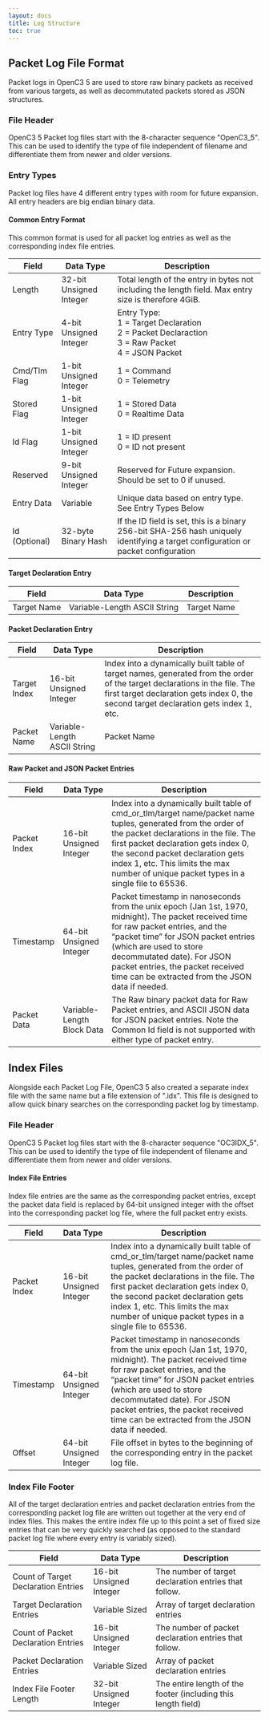 ```yaml
---
layout: docs
title: Log Structure
toc: true
---
```


## Packet Log File Format

Packet logs in OpenC3 5 are used to store raw binary packets as received from various targets, as
well as decommutated packets stored as JSON structures.

### File Header
OpenC3 5 Packet log files start with the 8-character sequence "OpenC3_5". This can be used to identify the type of file independent of filename and differentiate them from newer and older versions.

### Entry Types
Packet log files have 4 different entry types with room for future expansion. All entry headers are big endian binary data.

#### Common Entry Format
This common format is used for all packet log entries as well as the corresponding index file entries.

| Field | Data Type | Description |
| ----- | --------- | ----------- |
| Length | 32-bit Unsigned Integer |Total length of the entry in bytes not including the length field.  Max entry size is therefore 4GiB. |
| Entry Type |4-bit Unsigned Integer | Entry Type:<br/>1 = Target Declaration<br/>2 = Packet Declaraction<br/>3 = Raw Packet<br/>4 = JSON Packet |
| Cmd/Tlm Flag | 1-bit Unsigned Integer | 1 = Command<br/>0 = Telemetry |
| Stored Flag | 1-bit Unsigned Integer | 1 = Stored Data<br/>0 = Realtime Data |
| Id Flag | 1-bit Unsigned Integer | 1 = ID present<br/>0 = ID not present |
| Reserved |9-bit Unsigned Integer | Reserved for Future expansion.  Should be set to 0 if unused. |
| Entry Data | Variable | Unique data based on entry type.  See Entry Types Below |
| Id (Optional) | 32-byte Binary Hash | If the ID field is set, this is a binary 256-bit SHA-256 hash uniquely identifying a target configuration or packet configuration |

#### Target Declaration Entry

| Field | Data Type | Description |
| ----- | --------- | ----------- |
| Target Name | Variable-Length ASCII String | Target Name |

#### Packet Declaration Entry

| Field | Data Type | Description |
| ----- | --------- | ----------- |
| Target Index | 16-bit Unsigned Integer | Index into a dynamically built table of target names, generated from the order of the target declarations in the file.  The first target declaration gets index 0, the second target declaration gets index 1, etc. |
| Packet Name | Variable-Length ASCII String | Packet Name |

#### Raw Packet and JSON Packet Entries

| Field | Data Type | Description |
| ----- | --------- | ----------- |
| Packet Index | 16-bit Unsigned Integer | Index into a dynamically built table of cmd_or_tlm/target name/packet name tuples, generated from the order of the packet declarations in the file. The first packet declaration gets index 0, the second packet declaration gets index 1, etc. This limits the max number of unique packet types in a single file to 65536. |
| Timestamp | 64-bit Unsigned Integer | Packet timestamp in nanoseconds from the unix epoch (Jan 1st, 1970, midnight). The packet received time for raw packet entries, and the “packet time” for JSON packet entries (which are used to store decommutated date). For JSON packet entries, the packet received time can be extracted from the JSON data if needed. |
| Packet Data | Variable-Length Block Data | The Raw binary packet data for Raw Packet entries, and ASCII JSON data for JSON packet entries. Note the Common Id field is not supported with either type of packet entry. |

## Index Files
Alongside each Packet Log File, OpenC3 5 also created a separate index file with the same name but a file extension of ".idx".  This file is designed to allow quick binary searches on the corresponding packet log by timestamp.

### File Header
OpenC3 5 Packet log files start with the 8-character sequence "OC3IDX_5".  This can be used to identify the type of file independent of filename and differentiate them from newer and older versions.

#### Index File Entries
Index file entries are the same as the corresponding packet entries, except the packet data field is replaced by 64-bit unsigned integer with the offset into the corresponding packet log file, where the full packet entry exists.

| Field | Data Type | Description |
| ----- | --------- | ----------- |
| Packet Index | 16-bit Unsigned Integer | Index into a dynamically built table of cmd_or_tlm/target name/packet name tuples, generated from the order of the packet declarations in the file. The first packet declaration gets index 0, the second packet declaration gets index 1, etc. This limits the max number of unique packet types in a single file to 65536. |
| Timestamp | 64-bit Unsigned Integer | Packet timestamp in nanoseconds from the unix epoch (Jan 1st, 1970, midnight). The packet received time for raw packet entries, and the “packet time” for JSON packet entries (which are used to store decommutated date). For JSON packet entries, the packet received time can be extracted from the JSON data if needed. |
| Offset | 64-bit Unsigned Integer | File offset in bytes to the beginning of the corresponding entry in the packet log file. |

### Index File Footer
All of the target declaration entries and packet declaration entries from the corresponding packet log file are written out together at the very end of index files.   This makes the entire index file up to this point a set of fixed size entries that can be very quickly searched (as opposed to the standard packet log file where every entry is variably sized).

| Field | Data Type | Description |
| ----- | --------- | ----------- |
| Count of Target Declaration Entries	| 16-bit Unsigned Integer | The number of target declaration entries that follow. |
| Target Declaration Entries | Variable Sized | Array of target declaration entries |
| Count of Packet Declaration Entries | 16-bit Unsigned Integer | The number of packet declaration entries that follow. |
| Packet Declaration Entries | Variable Sized | Array of packet declaration entries |
| Index File Footer Length | 32-bit Unsigned Integer | The entire length of the footer (including this length field) |
